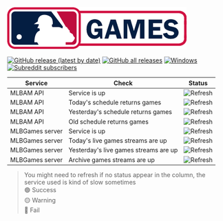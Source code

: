 [![image](https://raw.githubusercontent.com/MLBAMGames/mlb-game-status/main/mlggames.png)](https://mlbamgames.github.io/MLBGames/)

[![GitHub release (latest by date)](https://img.shields.io/github/v/release/MLBAMGames/mlbgames?style=flat-square)](https://www.github.com/MLBAMGames/MLBGames/releases/latest)
[![GitHub all releases](https://img.shields.io/github/downloads/MLBAMGames/MLBGames/total?style=flat-square)](https://www.github.com/MLBAMGames/MLBGames/releases/latest)
[![Windows](https://img.shields.io/badge/plateform-windows-inactive?style=flat-square)](https://www.github.com/MLBAMGames/MLBGames/releases/latest)
[![Subreddit subscribers](https://img.shields.io/reddit/subreddit-subscribers/mlb_games?style=flat-square)](https://www.reddit.com/r/mlb_games)

| Service         | Check                                 | Status                                                                            |
| --------------- | ------------------------------------- | --------------------------------------------------------------------------------- |
| MLBAM API       | Service is up                         | ![Refresh](https://mlb-games-status.herokuapp.com/mlbam/ping)                     |
| MLBAM API       | Today's schedule returns games        | ![Refresh](https://mlb-games-status.herokuapp.com/mlbam/schedule)                 |
| MLBAM API       | Yesterday's schedule returns games    | ![Refresh](https://mlb-games-status.herokuapp.com/mlbam/schedule?yesterday)       |
| MLBAM API       | Old schedule returns games            | ![Refresh](https://mlb-games-status.herokuapp.com/mlbam/schedule?date=2021-04-01) |
| MLBGames server | Service is up                         | ![Refresh](https://mlb-games-status.herokuapp.com/us/ping)                        |
| MLBGames server | Today's live games streams are up     | ![Refresh](https://mlb-games-status.herokuapp.com/us/game)                        |
| MLBGames server | Yesterday's live games streams are up | ![Refresh](https://mlb-games-status.herokuapp.com/us/game?yesterday)              |
| MLBGames server | Archive games streams are up          | ![Refresh](https://mlb-games-status.herokuapp.com/us/game?date=2021-04-01)        |

> You might need to refresh if no status appear in the column, the service used is kind of slow sometimes  
> 🟢 Success  
> 🟡 Warning  
> 🔴 Fail
